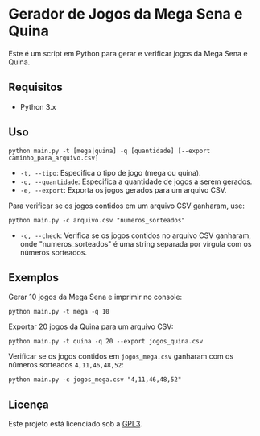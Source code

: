 # Gerador de Jogos da Mega Sena e Quina

Este é um script em Python para gerar e verificar jogos da Mega Sena e Quina.

## Requisitos

- Python 3.x

## Uso

```
python main.py -t [mega|quina] -q [quantidade] [--export caminho_para_arquivo.csv]
```

- `-t, --tipo`: Especifica o tipo de jogo (mega ou quina).
- `-q, --quantidade`: Especifica a quantidade de jogos a serem gerados.
- `-e, --export`: Exporta os jogos gerados para um arquivo CSV.

Para verificar se os jogos contidos em um arquivo CSV ganharam, use:

```
python main.py -c arquivo.csv "numeros_sorteados"
```

- `-c, --check`: Verifica se os jogos contidos no arquivo CSV ganharam, onde "numeros_sorteados" é uma string separada por vírgula com os números sorteados.

## Exemplos

Gerar 10 jogos da Mega Sena e imprimir no console:

```
python main.py -t mega -q 10
```

Exportar 20 jogos da Quina para um arquivo CSV:

```
python main.py -t quina -q 20 --export jogos_quina.csv
```

Verificar se os jogos contidos em `jogos_mega.csv` ganharam com os números sorteados `4,11,46,48,52`:

```
python main.py -c jogos_mega.csv "4,11,46,48,52"
```

## Licença

Este projeto está licenciado sob a [GPL3](./LICENSE).
